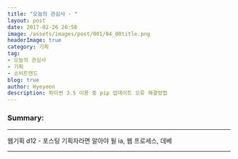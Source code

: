 ```yaml
---
title: "오늘의 관심사 - "
layout: post
date: 2017-02-26 20:58
image: /assets/images/post/001/04_00title.png
headerImage: true
category: 기획
tag:
- 오늘의 관심사
- 기획
- 소비트렌드
blog: true
author: Hyeyeon
description: 파이썬 3.5 이용 중 pip 업데이트 오류 해결방법
---
```


### Summary:


---

웹기획 d12 - 포스팅 기획자라면 알아야 될 ia, 웹 프로세스, 데베

---
